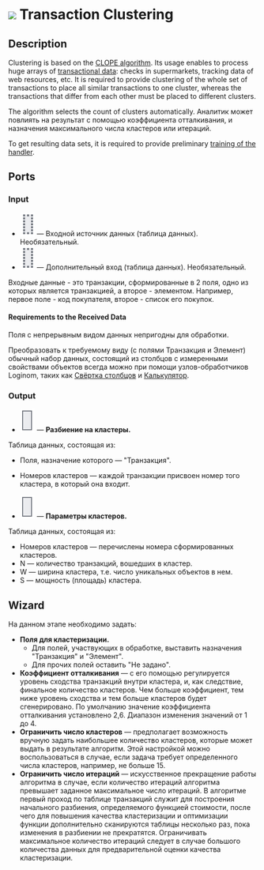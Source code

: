 # ![ ](../../images/icons/components/clope_default.svg) Transaction Clustering

## Description

Clustering is based on the [CLOPE algorithm](https://basegroup.ru/community/articles/clope). Its usage enables to process huge arrays of [transactional data](https://wiki.loginom.ru/articles/transaction.html): checks in supermarkets, tracking data of web resources, etc. It is required to provide clustering of the whole set of transactions to place all similar transactions to one cluster, whereas the transactions that differ from each other must be placed to different clusters.

The algorithm selects the count of clusters automatically. Аналитик может повлиять на результат с помощью коэффициента отталкивания, и назначения максимального числа кластеров или итераций.

To get resulting data sets, it is required to provide preliminary [training of the handler](../../scenario/training-processors.md).

## Ports

### Input

* ![ ](../../images/icons/app/node/ports/inputs-optional/table_inactive.svg) — Входной источник данных (таблица данных). Необязательный.
* ![ ](../../images/icons/app/node/ports/inputs-optional/table_inactive.svg) — Дополнительный вход (таблица данных). Необязательный.

Входные данные - это транзакции, сформированные в 2 поля, одно из которых является транзакцией, а второе - элементом. Например, первое поле - код покупателя, второе - список его покупок.

#### Requirements to the Received Data

Поля с непрерывным видом данных непригодны для обработки.

Преобразовать к требуемому виду (с полями Транзакция и Элемент) обычный набор данных, состоящий из столбцов с измеренными свойствами объектов всегда можно при помощи узлов-обработчиков Loginom, таких как [Свёртка столбцов](../../processors/transformation/rollup-columns.md) и [Калькулятор](../../processors/transformation/calc/README.md).

### Output

* ![ ](../../images/icons/app/node/ports/outputs/table_inactive.svg) — **Разбиение на кластеры.**

Таблица данных, состоящая из:

* Поля, назначение которого — "Транзакция".
* Номеров кластеров — каждой транзакции присвоен номер того кластера, в который она входит.

* ![ ](../../images/icons/app/node/ports/outputs/table_inactive.svg) — **Параметры кластеров.**

Таблица данных, состоящая из:

* Номеров кластеров — перечислены номера сформированных кластеров.
* N — количество транзакций, вошедших в кластер.
* W — ширина кластера, т.е. число уникальных объектов в нем.
* S — мощность (площадь) кластера.

## Wizard

На данном этапе необходимо задать:

* **Поля для кластеризации.**
   * Для полей, участвующих в обработке, выставить назначения "Транзакция" и "Элемент".
   * Для прочих полей оставить "Не задано".
* **Коэффициент отталкивания** — с его помощью регулируется уровень сходства транзакций внутри кластера, и, как следствие, финальное количество кластеров. Чем больше коэффициент, тем ниже уровень сходства и тем больше кластеров будет сгенерировано. По умолчанию значение коэффициента отталкивания установлено 2,6. Диапазон изменения значений от 1 до 4.
* **Ограничить число кластеров** — предполагает возможность вручную задать наибольшее количество кластеров, которые может выдать в результате алгоритм. Этой настройкой можно воспользоваться в случае, если задача требует определенного числа кластеров, например, не больше 15.
* **Ограничить число итераций** — искусственное прекращение работы алгоритма в случае, если количество итераций алгоритма превышает заданное максимальное число итераций. В алгоритме первый проход по таблице транзакций служит для построения начального разбиения, определяемого функцией стоимости, после чего для повышения качества кластеризации и оптимизации функции дополнительно сканируются таблицы несколько раз, пока изменения в разбиении не прекратятся. Ограничивать максимальное количество итераций следует в случае большого количества данных для предварительной оценки качества кластеризации.
